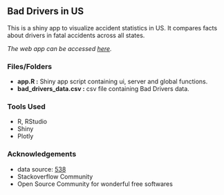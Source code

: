 ## Bad Drivers in US

This is a shiny app to visualize accident statistics in US. It compares facts about drivers in fatal accidents across all states.

*The web app can be accessed [here](https://vanara.shinyapps.io/bad_drivers_app/).*

### Files/Folders
* **app.R :** Shiny app script containing ui, server and global functions.
* **bad_drivers_data.csv :** csv file containing Bad Drivers data.

### Tools Used
* R, RStudio
* Shiny
* Plotly

### Acknowledgements
* data source: [538](https://github.com/fivethirtyeight/data/blob/master/bad-drivers/bad-drivers.csv)
* Stackoverflow Community
* Open Source Community for wonderful free softwares
